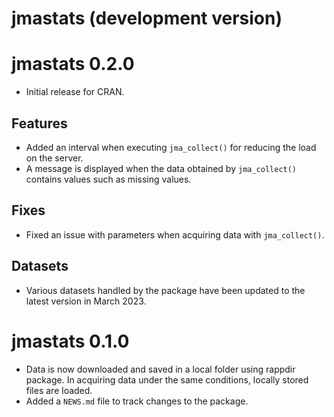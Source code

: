 # jmastats (development version)

# jmastats 0.2.0

* Initial release for CRAN.

## Features

* Added an interval when executing `jma_collect()` for reducing the load on the server.
* A message is displayed when the data obtained by `jma_collect()` contains values such as missing values.

## Fixes

* Fixed an issue with parameters when acquiring data with `jma_collect()`.

## Datasets

* Various datasets handled by the package have been updated to the latest version in March 2023.

# jmastats 0.1.0

* Data is now downloaded and saved in a local folder using rappdir package. 
In acquiring data under the same conditions, locally stored files are loaded.
* Added a `NEWS.md` file to track changes to the package.
